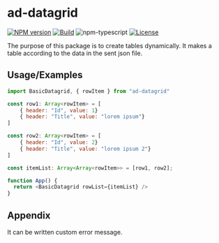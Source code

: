 # ad-datagrid

[![NPM version][npm-image]][npm-url]
[![Build][github-build]][github-build-url]
![npm-typescript]
[![License][github-license]][github-license-url]

The purpose of this package is to create tables dynamically. It makes a table according to the data in the sent json file.


## Usage/Examples

```javascript
import BasicDatagrid, { rowItem } from "ad-datagrid"

const row1: Array<rowItem> = [
    { header: "Id", value: 1}
    { header: "Title", value: "lorem ipsum"}
]

const row2: Array<rowItem> = [
    { header: "Id", value: 2}
    { header: "Title", value: "lorem ipsum 2"}
]

const itemList: Array<Array<rowItem>> = [row1, row2];

function App() {
  return <BasicDatagrid rowList={itemList} />
}
```


## Appendix

It can be written custom error message.

[npm-url]: https://www.npmjs.com/package/ad-datagrid
[npm-image]: https://img.shields.io/npm/v/ad-datagrid
[github-license]: https://img.shields.io/github/license/deserthawk/ad-datagrid
[github-license-url]: https://github.com/deserthawk/ad-datagrid/blob/master/LICENSE
[github-build]: https://github.com/deserthawk/ad-datagrid/actions/workflows/publish.yml/badge.svg
[github-build-url]: https://github.com/deserthawk/ad-datagrid/actions/workflows/publish.yml
[npm-typescript]: https://img.shields.io/npm/types/ad-datagrid